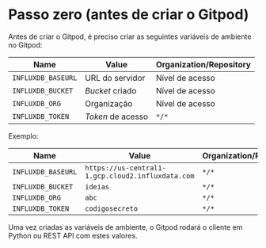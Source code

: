 # Passo zero (antes de criar o Gitpod)

Antes de criar o Gitpod, é preciso criar as seguintes variáveis de ambiente no Gitpod:

| Name | Value | Organization/Repository |
|---|---|---|
| `INFLUXDB_BASEURL` | URL do servidor | Nível de acesso |
| `INFLUXDB_BUCKET` | _Bucket_ criado | Nível de acesso |
| `INFLUXDB_ORG` | Organização | Nível de acesso |
| `INFLUXDB_TOKEN` | _Token_ de acesso | `*/*` |

Exemplo:

| Name | Value | Organization/Repository |
|---|---|---|
| `INFLUXDB_BASEURL` | `https://us-central1-1.gcp.cloud2.influxdata.com` | `*/*` |
| `INFLUXDB_BUCKET` | `ideias` | `*/*` |
| `INFLUXDB_ORG` | `abc` | `*/*` |
| `INFLUXDB_TOKEN` | `codigosecreto` | `*/*` |

Uma vez criadas as variáveis de ambiente, o Gitpod rodará o cliente em Python ou REST API com estes valores.